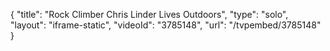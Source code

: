 {
    "title": "Rock Climber Chris Linder Lives Outdoors",
    "type": "solo",
    "layout": "iframe-static",
    "videoId": "3785148",
    "url": "\/tvpembed\/3785148"
}